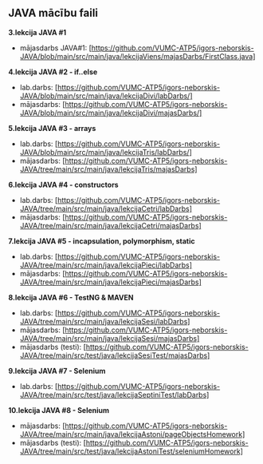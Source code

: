 ## JAVA mācību faili

**3.lekcija JAVA #1**
- mājasdarbs JAVA#1: [https://github.com/VUMC-ATP5/igors-neborskis-JAVA/blob/main/src/main/java/lekcijaViens/majasDarbs/FirstClass.java]

**4.lekcija JAVA #2 - if..else**
- lab.darbs: [https://github.com/VUMC-ATP5/igors-neborskis-JAVA/blob/main/src/main/java/lekcijaDivi/labDarbs/]
- mājasdarbs: [https://github.com/VUMC-ATP5/igors-neborskis-JAVA/blob/main/src/main/java/lekcijaDivi/majasDarbs/]

**5.lekcija JAVA #3 - arrays**
- lab.darbs: [https://github.com/VUMC-ATP5/igors-neborskis-JAVA/blob/main/src/main/java/lekcijaTris/labDarbs/]
- mājasdarbs: [https://github.com/VUMC-ATP5/igors-neborskis-JAVA/tree/main/src/main/java/lekcijaTris/majasDarbs]

**6.lekcija JAVA #4 - constructors**
- lab.darbs: [https://github.com/VUMC-ATP5/igors-neborskis-JAVA/tree/main/src/main/java/lekcijaCetri/labDarbs]
- mājasdarbs: [https://github.com/VUMC-ATP5/igors-neborskis-JAVA/tree/main/src/main/java/lekcijaCetri/majasDarbs]

**7.lekcija JAVA #5 - incapsulation, polymorphism, static**
- lab.darbs: [https://github.com/VUMC-ATP5/igors-neborskis-JAVA/tree/main/src/main/java/lekcijaPieci/labDarbs]
- mājasdarbs: [https://github.com/VUMC-ATP5/igors-neborskis-JAVA/tree/main/src/main/java/lekcijaPieci/majasDarbs]

**8.lekcija JAVA #6 - TestNG & MAVEN**
- lab.darbs: [https://github.com/VUMC-ATP5/igors-neborskis-JAVA/tree/main/src/main/java/lekcijaSesi/labDarbs]
- mājasdarbs: [https://github.com/VUMC-ATP5/igors-neborskis-JAVA/tree/main/src/main/java/lekcijaSesi/majasDarbs]
- mājasdarbs (testi): [https://github.com/VUMC-ATP5/igors-neborskis-JAVA/tree/main/src/test/java/lekcijaSesiTest/majasDarbs]

**9.lekcija JAVA #7 - Selenium**
- lab.darbs: [https://github.com/VUMC-ATP5/igors-neborskis-JAVA/tree/main/src/test/java/lekcijaSeptiniTest/labDarbs]

**10.lekcija JAVA #8 - Selenium**
- mājasdarbs: [https://github.com/VUMC-ATP5/igors-neborskis-JAVA/tree/main/src/main/java/lekcijaAstoni/pageObjectsHomework]
- mājasdarbs (testi): [https://github.com/VUMC-ATP5/igors-neborskis-JAVA/tree/main/src/test/java/lekcijaAstoniTest/seleniumHomework]


